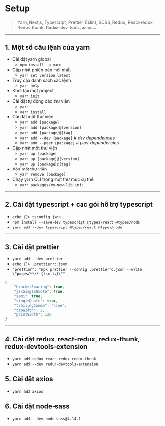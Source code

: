 # Setup

> Yarn, Nextjs, Typescript, Prettier, Eslint, SCSS, Redux, React-redux, Redux-thunk, Redux-dev-tools, axios...

---

## 1. Một số câu lệnh của yarn

- Cài đặt yarn global
  - `npm install -g yarn`
- Cập nhật phiên bản mới nhất
  - `yarn set version latest`
- Truy cập danh sách các lệnh
  - `yarn help`
- Khởi tạo một project
  - `yarn init`
- Cài đặt tự động các thư viện
  - `yarn`
  - `yarn install`
- Cài đặt một thư viện
  - `yarn add [package]`
  - `yarn add [package]@[version]`
  - `yarn add [package]@[tag]`
  - `yarn add --dev [package]` # _dev dependencies_
  - `yarn add --peer [package]` # _peer dependencies_
- Cập nhật một thư viện
  - `yarn up [package]`
  - `yarn up [package]@[version]`
  - `yarn up [package]@[tag]`
- Xóa một thư viện
  - `yarn remove [package]`
- Chạy yarn CLI trong một thư mục cụ thể
  - `yarn packages/my-new-lib init`

---

## 2. Cài đặt typescript + các gói hỗ trợ typescript

- `echo {}> tsconfig.json`
- `npm install --save-dev typescript @types/react @types/node`
- `yarn add --dev typescript @types/react @types/node`

---

## 3. Cài đặt prettier

- `yarn add --dev prettier`
- `echo {}> .prettierrc.json`
- `"prettier": "npx prettier --config .prettierrc.json --write \"pages/**/*.{tsx,ts}\""`

```js
{
    "bracketSpacing": true,
    "jsxSingleQuote": true,
    "semi": true,
    "singleQuote": true,
    "trailingComma": "none",
    "tabWidth": 2,
    "printWidth": 120
}
```

---

## 4. Cài đặt redux, react-redux, redux-thunk, redux-devtools-extension

- `yarn add redux react-redux redux-thunk`
- `yarn add --dev redux-devtools-extension`

## 5. Cài đặt axios

- `yarn add axios`

## 6. Cài đặt node-sass

- `yarn add --dev node-sass@4.14.1`
